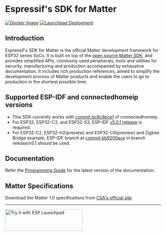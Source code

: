 # Espressif's SDK for Matter

[![Docker Image](https://github.com/espressif/esp-matter/actions/workflows/docker-image.yml/badge.svg)](https://github.com/espressif/esp-matter/actions/workflows/docker-image.yml)
[![Launchpad Deployment](https://github.com/espressif/esp-matter/actions/workflows/pages.yml/badge.svg)](https://github.com/espressif/esp-matter/actions/workflows/pages.yml)

## Introduction

Espressif's SDK for Matter is the official Matter development framework for ESP32 series SoCs. It is built on top of the [open source Matter SDK](https://github.com/project-chip/connectedhomeip/), and provides simplified APIs, commonly used peripherals, tools and utilities for security, manufacturing and production accompanied by exhaustive documentation. It includes rich production references, aimed to simplify the development process of Matter products and enable the users to go to production in the shortest possible time.


## Supported ESP-IDF and connectedhomeip versions

- This SDK currently works with [commit bc8c9ece1](https://github.com/espressif/connectedhomeip/tree/bc8c9ece1) of connectedhomeip.
- For ESP32, ESP32-C3, and ESP32-S3, ESP-IDF [v5.0.1 release](https://github.com/espressif/esp-idf/releases/tag/v5.0.1) is required.
- For ESP32-C2, ESP32-H2(preview) and ESP32-C6(preview) and Zigbee Bridge example, ESP-IDF branch at [commit bb9200ace](https://github.com/espressif/esp-idf/tree/bb9200ace) in branch release/v5.1 should be used.


## Documentation

Refer the [Programming Guide](https://docs.espressif.com/projects/esp-matter/en/latest/) for the latest version of the documentation.


## Matter Specifications
Download the Matter 1.0 specifications from [CSA's official site](https://csa-iot.org/developer-resource/specifications-download-request/)

---

<a href="https://espressif.github.io/esp-launchpad/?flashConfigURL=https://espressif.github.io/esp-matter/launchpad.toml">
    <img alt="Try it with ESP Launchpad" src="https://espressif.github.io/esp-launchpad/assets/try_with_launchpad.png" width="250" height="70">
</a>
